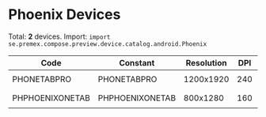 # Phoenix Devices

Total: **2** devices. Import: `import se.premex.compose.preview.device.catalog.android.Phoenix`

| Code | Constant | Resolution | DPI | Compose Spec | Preview Usage |
|------|----------|------------|-----|-------------|---------------|
| PHONETABPRO | PHONETABPRO | 1200x1920 | 240 | `spec:width=1200px,height=1920px,dpi=240` | `@Preview(device = Phoenix.PHONETABPRO)` |
| PHPHOENIXONETAB | PHPHOENIXONETAB | 800x1280 | 160 | `spec:width=800px,height=1280px,dpi=160` | `@Preview(device = Phoenix.PHPHOENIXONETAB)` |

<!-- Generated automatically. Do not edit manually. -->
